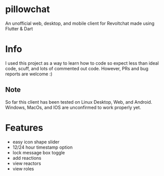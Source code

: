 # pillowchat
An unofficial web, desktop, and mobile client for Revoltchat made using Flutter &amp; Dart

# Info
I used this project as a way to learn how to code so expect less than ideal code, scuff, and lots of commented out code. However, PRs and bug reports are welcome :)

## Note
So far this client has been tested on Linux Desktop, Web, and Android. Windows, MacOs, and IOS are unconfirmed to work properly yet.

# Features
- easy icon shape slider
- 12/24 hour timestamp option
- lock message box toggle
- add reactions
- view reactors
- view roles
